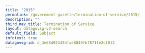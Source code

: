 ```yaml
---
title: "2015"
permalink: /government-gazette/termination-of-service/2015/
description: ""
third_nav_title: Termination of Service
layout: datagovsg-v2-search
default_field: Subject
infotext: true
datagovsg-id: d_3e68d923484fae8049fb78711e2cf012
---
```

